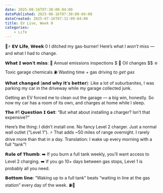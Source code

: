 ```yaml
---
date: 2025-08-16T07:30:00-04:00
datePublished: 2025-08-16T07:30:00-04:00
dateCreated: 2025-07-16T07:32:09-04:00
title: EV Live, Week 0
categories:
    - Life
---
```

🚗⚡ 𝗘𝗩 𝗟𝗶𝗳𝗲, 𝗪𝗲𝗲𝗸 0
I ditched my gas-burner! Here’s what I 𝘸𝘰𝘯’𝘵 miss — and what I had to change.

𝗪𝗵𝗮𝘁 𝗜 𝘄𝗼𝗻’𝘁 𝗺𝗶𝘀𝘀:
📅 Annual emissions inspections $
🔧 Oil changes $$
☣️ Toxic garage chemicals
⛽ Wasting time + gas driving 𝘵𝘰 𝘨𝘦𝘵 𝘨𝘢𝘴

𝗪𝗵𝗮𝘁 𝗰𝗵𝗮𝗻𝗴𝗲𝗱 (𝗮𝗻𝗱 𝘄𝗵𝘆 𝗶𝘁’𝘀 𝗯𝗲𝘁𝘁𝗲𝗿):
Like a lot of suburbanites, I was parking my car in the driveway while my garage collected junk.

Getting an EV forced me to clean out the garage — a big win, honestly. So now my car has a room of its own, and charges at home while I sleep.

𝗧𝗵𝗲 #1 𝗤𝘂𝗲𝘀𝘁𝗶𝗼𝗻 𝗜 𝗚𝗲𝘁:
“But what about installing a charger? Isn’t that expensive?”

Here’s the thing: I didn’t install one.
No fancy Level 2 charger. Just a normal wall outlet ("Level 1"). ⚡
That adds ~50 miles of range overnight. I rarely drive more than that in a day.
Translation: I wake up every morning with a full "tank"!

𝗥𝘂𝗹𝗲 𝗼𝗳 𝗧𝗵𝘂𝗺𝗯:
➡️ If you burn a full tank weekly, you’ll want access to Level 2 charging.
➡️ If you go 10+ days between gas stops, Level 1 is probably all you need.

𝗕𝗼𝘁𝘁𝗼𝗺 𝗹𝗶𝗻𝗲:
“Waking up to a full tank” beats “waiting in line at the gas station” every day of the week. ⛽🚫
